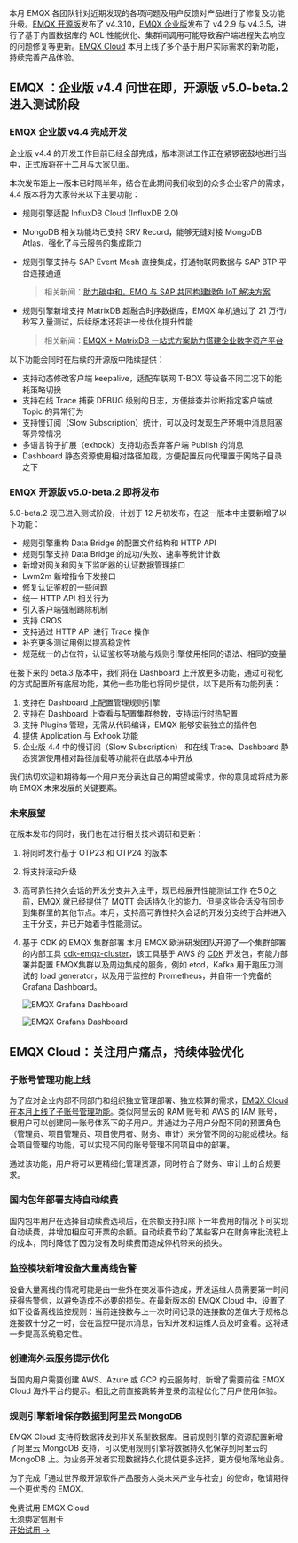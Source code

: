 本月 EMQX 各团队针对近期发现的各项问题及用户反馈对产品进行了修复及功能升级。[EMQX 开源版](https://emqx.io/zh)发布了 v4.3.10，[EMQX 企业版](https://www.emqx.com/zh/products/emqx)发布了 v4.2.9 与 v4.3.5，进行了基于内置数据库的 ACL 性能优化、集群间调用可能导致客户端进程失去响应的问题修复等更新。[EMQX Cloud](https://www.emqx.com/zh/cloud) 本月上线了多个基于用户实际需求的新功能，持续完善产品体验。

## EMQX ：企业版 v4.4 问世在即，开源版 v5.0-beta.2 进入测试阶段

### EMQX 企业版 v4.4 完成开发

企业版 v4.4 的开发工作目前已经全部完成，版本测试工作正在紧锣密鼓地进行当中，正式版将在十二月与大家见面。

本次发布距上一版本已时隔半年，结合在此期间我们收到的众多企业客户的需求，4.4 版本将为大家带来以下主要功能：

- 规则引擎适配 InfluxDB Cloud (InfluxDB 2.0)
- MongoDB 相关功能均已支持 SRV Record，能够无缝对接 MongoDB Atlas，强化了与云服务的集成能力
- 规则引擎支持与 SAP Event Mesh 直接集成，打通物联网数据与 SAP BTP 平台连接通道

  > 相关新闻：[助力碳中和，EMQ 与 SAP 共同构建绿色 IoT 解决方案](https://www.emqx.com/zh/news/emq-and-sap-iot-solution)

- 规则引擎新增支持 MatrixDB 超融合时序数据库，EMQX 单机通过了 21 万行/秒写入量测试，后续版本还将进一步优化提升性能

  > 相关新闻：[EMQX + MatrixDB 一站式方案助力搭建企业数字资产平台](https://www.emqx.com/zh/blog/emqx-and-matrixdb)

以下功能会同时在后续的开源版中陆续提供：

- 支持动态修改客户端 keepalive，适配车联网 T-BOX 等设备不同工况下的能耗策略切换
- 支持在线 Trace 捕获 DEBUG 级别的日志，方便排查并诊断指定客户端或 Topic 的异常行为
- 支持慢订阅（Slow Subscription）统计，可以及时发现生产环境中消息阻塞等异常情况
- 多语言钩子扩展（exhook）支持动态丢弃客户端 Publish 的消息
- Dashboard 静态资源使用相对路径加载，方便配置反向代理置于网站子目录之下

### EMQX 开源版 v5.0-beta.2 即将发布

5.0-beta.2 现已进入测试阶段，计划于 12 月初发布，在这一版本中主要新增了以下功能：

- 规则引擎重构 Data Bridge 的配置文件结构和 HTTP API
- 规则引擎支持 Data Bridge 的成功/失败、速率等统计计数
- 新增对网关和网关下监听器的认证数据管理接口
- Lwm2m 新增指令下发接口
- 修复认证鉴权的一些问题
- 统一 HTTP API 相关行为
- 引入客户端强制踢除机制
- 支持 CROS
- 支持通过 HTTP API 进行 Trace 操作
- 补充更多测试用例以提高稳定性
- 规范统一的占位符，认证鉴权等功能与规则引擎使用相同的语法、相同的变量

在接下来的 beta.3 版本中，我们将在 Dashboard 上开放更多功能，通过可视化的方式配置所有底层功能，其他一些功能也将同步提供，以下是所有功能列表：

1. 支持在 Dashboard 上配置管理规则引擎
2. 支持在 Dashboard 上查看与配置集群参数，支持运行时热配置
3. 支持 Plugins 管理，无需从代码编译，EMQX 能够安装独立的插件包
4. 提供 Application 与 Exhook 功能
5. 企业版 4.4 中的慢订阅（Slow Subscription） 和在线 Trace、Dashboard 静态资源使用相对路径加载等功能将在此版本中开放

我们热切欢迎和期待每一个用户充分表达自己的期望或需求，你的意见或将成为影响 EMQX 未来发展的关键要素。

### 未来展望

在版本发布的同时，我们也在进行相关技术调研和更新：

1. 将同时发行基于 OTP23 和 OTP24 的版本
2. 将支持滚动升级
3. 高可靠性持久会话的开发分支并入主干，现已经展开性能测试工作
   在5.0之前，EMQX 就已经提供了 MQTT 会话持久化的能力。但是这些会话没有同步到集群里的其他节点。本月，支持高可靠性持久会话的开发分支终于合并进入主干分支，并已开始着手性能测试。
4. 基于 CDK 的 EMQX 集群部署
   本月 EMQX 欧洲研发团队开源了一个集群部署的内部工具 [cdk-emqx-cluster](https://github.com/emqx/cdk-emqx-cluster)，该工具基于 AWS 的 [CDK](https://aws.amazon.com/cdk/) 开发包，有能力部署并配置 EMQX集群以及周边集成的服务，例如 etcd，Kafka 用于跑压力测试的 load generator，以及用于监控的 Prometheus，并自带一个完备的 Grafana Dashboard。

   ![EMQX Grafana Dashboard](https://assets.emqx.com/images/49e918ea98315414d4c1022381bef520.png)

   ![EMQX Grafana Dashboard](https://assets.emqx.com/images/18e291801e09a72ccbf83c74faed1e8d.png)

## EMQX Cloud：关注用户痛点，持续体验优化

### 子账号管理功能上线

为了应对企业内部不同部门和组织独立管理部署、独立核算的需求，[EMQX Cloud 在本月上线了子账号管理功能](https://www.emqx.com/zh/blog/emqx-cloud-launches-sub-account-management)。类似阿里云的 RAM 账号和 AWS 的 IAM 账号，根用户可以创建同一账号体系下的子用户。并通过为子用户分配不同的预置角色（管理员、项目管理员、项目使用者、财务、审计）来分管不同的功能或模块。结合项目管理的功能，可以实现不同的账号管理不同项目中的部署。

通过该功能，用户将可以更精细化管理资源，同时符合了财务、审计上的合规要求。 

### 国内包年部署支持自动续费

国内包年用户在选择自动续费选项后，在余额支持扣除下一年费用的情况下可实现自动续费，并增加相应可开票的余额。自动续费节约了某些客户在财务审批流程上的成本，同时降低了因为没有及时续费而造成停机带来的损失。

### 监控模块新增设备大量离线告警

设备大量离线的情况可能是由一些外在突发事件造成，开发运维人员需要第一时间获得告警信，以避免造成不必要的损失。在最新版本的 EMQX Cloud 中，设置了如下设备离线监控规则：当前连接数与上一次时间记录的连接数的差值大于规格总连接数十分之一时，会在监控中提示消息，告知开发和运维人员及时查看。这将进一步提高系统稳定性。

### 创建海外云服务提示优化

当国内用户需要创建 AWS、Azure 或 GCP 的云服务时，新增了需要前往 EMQX Cloud 海外平台的提示。相比之前直接跳转并登录的流程优化了用户使用体验。

### 规则引擎新增保存数据到阿里云 MongoDB

EMQX Cloud 支持将数据转发到非关系型数据库。目前规则引擎的资源配置新增了阿里云 MongoDB 支持，可以使用规则引擎将数据持久化保存到阿里云的 MongoDB 上。为业务开发者实现数据持久化提供更多选择，更方便地落地业务。

 

为了完成「通过世界级开源软件产品服务人类未来产业与社会」的使命，敬请期待一个更优秀的 EMQX。


<section class="promotion">
    <div>
        免费试用 EMQX Cloud
        <div class="is-size-14 is-text-normal has-text-weight-normal">无须绑定信用卡</div>
    </div>
    <a href="https://accounts-zh.emqx.com/signup?continue=https://cloud.emqx.com/console/deployments/0?oper=new" class="button is-gradient px-5">开始试用 →</a >
</section>
